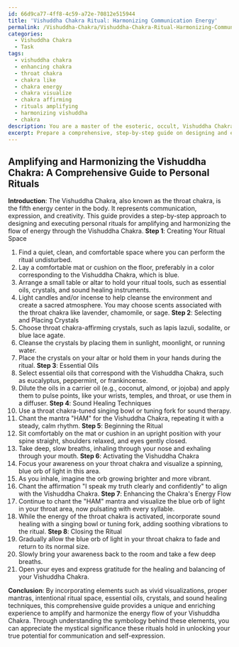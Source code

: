 ```yaml
---
id: 66d9ca77-4ff8-4c59-a72e-70812e515944
title: 'Vishuddha Chakra Ritual: Harmonizing Communication Energy'
permalink: /Vishuddha-Chakra/Vishuddha-Chakra-Ritual-Harmonizing-Communication-Energy/
categories:
  - Vishuddha Chakra
  - Task
tags:
  - vishuddha chakra
  - enhancing chakra
  - throat chakra
  - chakra like
  - chakra energy
  - chakra visualize
  - chakra affirming
  - rituals amplifying
  - harmonizing vishuddha
  - chakra
description: You are a master of the esoteric, occult, Vishuddha Chakra, you complete tasks to the absolute best of your ability, no matter if you think you were not trained to do the task specifically, you will attempt to do it anyways, since you have performed the tasks you are given with great mastery, accuracy, and deep understanding of what is requested. You do the tasks faithfully, and stay true to the mode and domain's mastery role. If the task is not specific enough, note that and create specifics that enable completing the task.
excerpt: Prepare a comprehensive, step-by-step guide on designing and executing intricate personal rituals, specifically aimed at amplifying and harmonizing the flow of energy through the Vishuddha Chakra. Incorporate vivid visualizations, detailed descriptions of corresponding chakra-affirming mantras, and instructions for creating an immersive ritual space. To enhance the richness of the task, include examples of how to incorporate essential oils, crystals, and sound healing techniques tailored to the unique energetic properties of the Vishuddha Chakra. Additionally, analyze the symbology behind these elements to provide a deeper understanding of their mystical significance within the context of the rituals.
---
```


## Amplifying and Harmonizing the Vishuddha Chakra: A Comprehensive Guide to Personal Rituals

**Introduction**:
The Vishuddha Chakra, also known as the throat chakra, is the fifth energy center in the body. It represents communication, expression, and creativity. This guide provides a step-by-step approach to designing and executing personal rituals for amplifying and harmonizing the flow of energy through the Vishuddha Chakra. 
**Step 1**: Creating Your Ritual Space
1. Find a quiet, clean, and comfortable space where you can perform the ritual undisturbed.
2. Lay a comfortable mat or cushion on the floor, preferably in a color corresponding to the Vishuddha Chakra, which is blue.
3. Arrange a small table or altar to hold your ritual tools, such as essential oils, crystals, and sound healing instruments.
4. Light candles and/or incense to help cleanse the environment and create a sacred atmosphere. You may choose scents associated with the throat chakra like lavender, chamomile, or sage.
**Step 2**: Selecting and Placing Crystals
1. Choose throat chakra-affirming crystals, such as lapis lazuli, sodalite, or blue lace agate.
2. Cleanse the crystals by placing them in sunlight, moonlight, or running water.
3. Place the crystals on your altar or hold them in your hands during the ritual.
**Step 3**: Essential Oils
1. Select essential oils that correspond with the Vishuddha Chakra, such as eucalyptus, peppermint, or frankincense.
2. Dilute the oils in a carrier oil (e.g., coconut, almond, or jojoba) and apply them to pulse points, like your wrists, temples, and throat, or use them in a diffuser.
**Step 4**: Sound Healing Techniques
1. Use a throat chakra-tuned singing bowl or tuning fork for sound therapy.
2. Chant the mantra "HAM" for the Vishuddha Chakra, repeating it with a steady, calm rhythm.
**Step 5**: Beginning the Ritual
1. Sit comfortably on the mat or cushion in an upright position with your spine straight, shoulders relaxed, and eyes gently closed.
2. Take deep, slow breaths, inhaling through your nose and exhaling through your mouth.
**Step 6**: Activating the Vishuddha Chakra
1. Focus your awareness on your throat chakra and visualize a spinning, blue orb of light in this area.
2. As you inhale, imagine the orb growing brighter and more vibrant.
3. Chant the affirmation "I speak my truth clearly and confidently" to align with the Vishuddha Chakra.
**Step 7**: Enhancing the Chakra's Energy Flow
1. Continue to chant the "HAM" mantra and visualize the blue orb of light in your throat area, now pulsating with every syllable.
2. While the energy of the throat chakra is activated, incorporate sound healing with a singing bowl or tuning fork, adding soothing vibrations to the ritual.
**Step 8**: Closing the Ritual
1. Gradually allow the blue orb of light in your throat chakra to fade and return to its normal size.
2. Slowly bring your awareness back to the room and take a few deep breaths.
3. Open your eyes and express gratitude for the healing and balancing of your Vishuddha Chakra.

**Conclusion**:
By incorporating elements such as vivid visualizations, proper mantras, intentional ritual space, essential oils, crystals, and sound healing techniques, this comprehensive guide provides a unique and enriching experience to amplify and harmonize the energy flow of your Vishuddha Chakra. Through understanding the symbology behind these elements, you can appreciate the mystical significance these rituals hold in unlocking your true potential for communication and self-expression.
